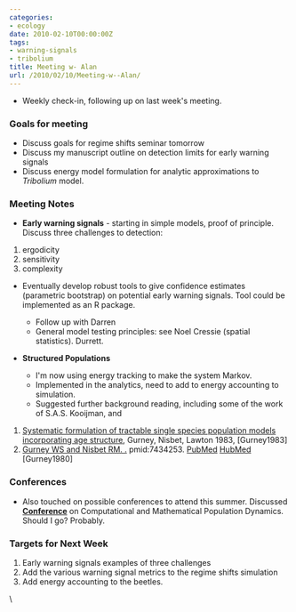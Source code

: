 ```yaml
---
categories:
- ecology
date: 2010-02-10T00:00:00Z
tags:
- warning-signals
- tribolium
title: Meeting w- Alan
url: /2010/02/10/Meeting-w--Alan/
---
```


-   Weekly check-in, following up on last week's meeting.

### Goals for meeting

-   Discuss goals for regime shifts seminar tomorrow
-   Discuss my manuscript outline on detection limits for early warning
    signals
-   Discuss energy model formulation for analytic approximations to
    *Tribolium* model.

### Meeting Notes

-   **Early warning signals** - starting in simple models, proof of
    principle. Discuss three challenges to detection:

1.  ergodicity
2.  sensitivity
3.  complexity

-   Eventually develop robust tools to give confidence estimates
    (parametric bootstrap) on potential early warning signals. Tool
    could be implemented as an R package.
    -   Follow up with Darren
    -   General model testing principles: see Noel Cressie (spatial
        statistics). Durrett.

-   **Structured Populations**
    -   I'm now using energy tracking to make the system Markov.
    -   Implemented in the analytics, need to add to energy accounting
        to simulation.
    -   Suggested further background reading, including some of the work
        of S.A.S. Kooijman, and

1.  [Systematic formulation of tractable single species population
    models incorporating age
    structure](http://www.jstor.org/page/termsConfirm.jsp?redirectUri=/stable/pdfplus/4567.pdf "http://www.jstor.org/page/termsConfirm.jsp?redirectUri=/stable/pdfplus/4567.pdf"),
    Gurney, Nisbet, Lawton 1983, [Gurney1983]
2.  [Gurney WS and Nisbet RM.
    .](http://eutils.ncbi.nlm.nih.gov/entrez/eutils/elink.fcgi?cmd=prlinks&dbfrom=pubmed&retmode=ref&id=7434253 "View or buy article from publisher (if available)")
    pmid:7434253.
    [PubMed](http://eutils.ncbi.nlm.nih.gov/entrez/eutils/efetch.fcgi?db=pubmed&rettype=abstract&id=7434253 "PMID 7434253")
    [HubMed](http://www.hubmed.org/display.cgi?uids=7434253 "PMID 7434253")
    [Gurney1980]

### Conferences

-   Also touched on possible conferences to attend this summer.
    Discussed
    **[Conference](http://www.sm.u-bordeaux2.fr/CMPD3/index.html "http://www.sm.u-bordeaux2.fr/CMPD3/index.html")**
    on Computational and Mathematical Population Dynamics. Should I go?
    Probably.

### Targets for Next Week

1.  Early warning signals examples of three challenges
2.  Add the various warning signal metrics to the regime shifts
    simulation
3.  Add energy accounting to the beetles.

\

